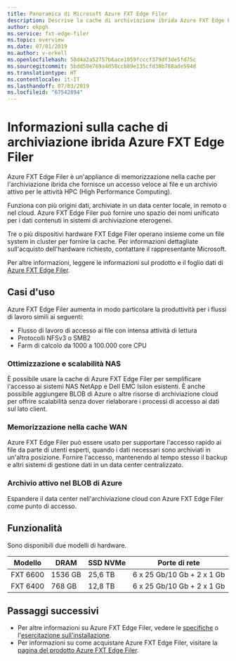 ```yaml
---
title: Panoramica di Microsoft Azure FXT Edge Filer
description: Descrive la cache di archiviazione ibrida Azure FXT Edge Filer, un archivio attivo e una soluzione di accelerazione dell'accesso ai file per l'elaborazione High Performance Computing
author: ekpgh
ms.service: fxt-edge-filer
ms.topic: overview
ms.date: 07/01/2019
ms.author: v-erkell
ms.openlocfilehash: 58d4a2a52757b6ace1059fcccf379df3de5fd75c
ms.sourcegitcommit: 5bdd50e769a4d50ccb89e135cfd38b788ade594d
ms.translationtype: HT
ms.contentlocale: it-IT
ms.lasthandoff: 07/03/2019
ms.locfileid: "67542894"
---
```

# <a name="what-is-azure-fxt-edge-filer-hybrid-storage-cache"></a>Informazioni sulla cache di archiviazione ibrida Azure FXT Edge Filer

Azure FXT Edge Filer è un'appliance di memorizzazione nella cache per l'archiviazione ibrida che fornisce un accesso veloce ai file e un archivio attivo per le attività HPC (High Performance Computing).

Funziona con più origini dati, archiviate in un data center locale, in remoto o nel cloud. Azure FXT Edge Filer può fornire uno spazio dei nomi unificato per i dati contenuti in sistemi di archiviazione eterogenei.

Tre o più dispositivi hardware FXT Edge Filer operano insieme come un file system in cluster per fornire la cache. Per informazioni dettagliate sull'acquisto dell'hardware richiesto, contattare il rappresentante Microsoft. 

Per altre informazioni, leggere le informazioni sul prodotto e il foglio dati di [Azure FXT Edge Filer](https://azure.microsoft.com/services/fxt-edge-filer/).

## <a name="use-cases"></a>Casi d'uso

Azure FXT Edge Filer aumenta in modo particolare la produttività per i flussi di lavoro simili ai seguenti:

* Flusso di lavoro di accesso ai file con intensa attività di lettura 
* Protocolli NFSv3 o SMB2
* Farm di calcolo da 1000 a 100.000 core CPU

### <a name="nas-optimization-and-scaling"></a>Ottimizzazione e scalabilità NAS

È possibile usare la cache di Azure FXT Edge Filer per semplificare l'accesso ai sistemi NAS NetApp e Dell EMC Isilon esistenti. È anche possibile aggiungere BLOB di Azure o altre risorse di archiviazione cloud per offrire scalabilità senza dover rielaborare i processi di accesso ai dati sul lato client. 

### <a name="wan-caching"></a>Memorizzazione nella cache WAN

Azure FXT Edge Filer può essere usato per supportare l'accesso rapido ai file da parte di utenti esperti, quando i dati necessari sono archiviati in un'altra posizione. Fornire l'accesso, mantenendo al tempo stesso il backup e altri sistemi di gestione dati in un data center centralizzato. 

### <a name="active-archive-in-azure-blob"></a>Archivio attivo nel BLOB di Azure

Espandere il data center nell'archiviazione cloud con Azure FXT Edge Filer come punto di accesso. 

## <a name="features"></a>Funzionalità 

Sono disponibili due modelli di hardware. 

| Modello | DRAM | SSD NVMe | Porte di rete | 
|-------|------|----------|---------------|
| FXT 6600 | 1536 GB | 25,6 TB | 6 x 25 Gb/10 Gb + 2 x 1 Gb |
| FXT 6400 | 768 GB | 12,8 TB | 6 x 25 Gb/10 Gb + 2 x 1 Gb |


## <a name="next-steps"></a>Passaggi successivi

* Per altre informazioni su Azure FXT Edge Filer, vedere le [specifiche](fxt-specs.md) o l'[esercitazione sull'installazione](fxt-install.md).
* Per informazioni su come acquistare Azure FXT Edge Filer, visitare la [pagina del prodotto Azure FXT Edge Filer](https://azure.microsoft.com/services/fxt-edge-filer/).